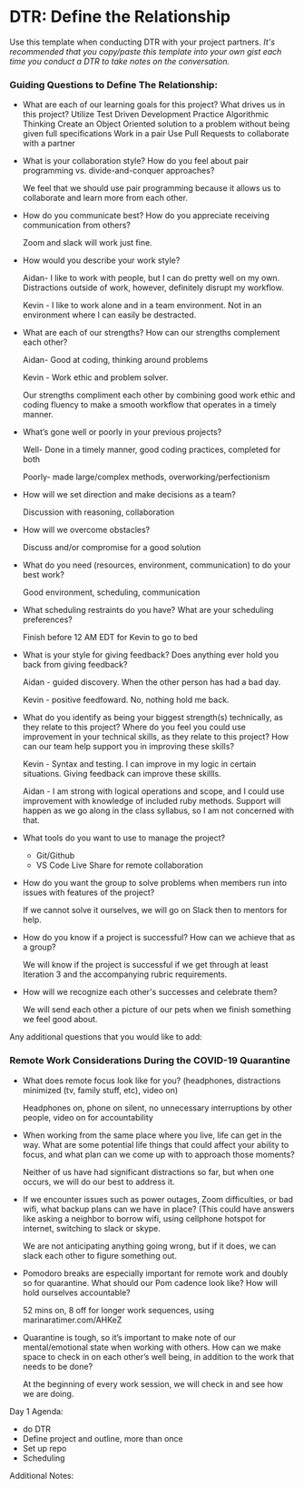 # DTR: Define the Relationship

Use this template when conducting DTR with your project partners. *It's recommended that you copy/paste this template into your own gist each time you conduct a DTR to take notes on the conversation.* 

### Guiding Questions to Define The Relationship:

* What are each of our learning goals for this project? What drives us in this project?
  Utilize Test Driven Development
  Practice Algorithmic Thinking
  Create an Object Oriented solution to a problem without being given full specifications
  Work in a pair
  Use Pull Requests to collaborate with a partner
* What is your collaboration style? How do you feel about pair programming vs. divide-and-conquer approaches?
  
  We feel that we should use pair programming because it allows us to collaborate and learn more from each other.
  
* How do you communicate best? How do you appreciate receiving communication from others?

  Zoom and slack will work just fine.
  
* How would you describe your work style?

  Aidan- I like to work with people, but I can do pretty well on my own.  Distractions outside of work, however, definitely disrupt my workflow.
  
  Kevin - I like to work alone and in a team environment. Not in an environment where I can easily be destracted.  
  
* What are each of our strengths? How can our strengths complement each other?

  Aidan- Good at coding, thinking around problems
  
  Kevin - Work ethic and problem solver.
  
  Our strengths compliment each other by combining good work ethic and coding fluency to make a smooth workflow that operates in a timely manner.
  
* What’s gone well or poorly in your previous projects?

  Well- Done in a timely manner, good coding practices, completed for both
  
  Poorly- made large/complex methods, overworking/perfectionism
  
* How will we set direction and make decisions as a team?
  
  Discussion with reasoning, collaboration
  
* How will we overcome obstacles?

  Discuss and/or compromise for a good solution
  
* What do you need (resources, environment, communication) to do your best work?

  Good environment, scheduling, communication
  
* What scheduling restraints do you have? What are your scheduling preferences?
  
  Finish before 12 AM EDT for Kevin to go to bed
  
* What is your style for giving feedback? Does anything ever hold you back from giving feedback?
  
  Aidan - guided discovery. When the other person has had a bad day.
  
  Kevin - positive feedfoward. No, nothing hold me back.
  
* What do you identify as being your biggest strength(s) technically, as they relate to this project? Where do you feel you could use improvement in your technical skills, as they relate to this project? How can our team help support you in improving these skills?

  Kevin - Syntax and testing. I can improve in my logic in certain situations. Giving feedback can improve these skillls.

  Aidan - I am strong with logical operations and scope, and I could use improvement with knowledge of included ruby methods.  Support will happen as we go along in the class syllabus, so I am not concerned with that.

* What tools do you want to use to manage the project?
  * Git/Github
  * VS Code Live Share for remote collaboration
* How do you want the group to solve problems when members run into issues with features of the project?
  
  If we cannot solve it ourselves, we will go on Slack then to mentors for help.
  
* How do you know if a project is successful? How can we achieve that as a group?

  We will know if the project is successful if we get through at least Iteration 3 and the accompanying rubric requirements.
  
* How will we recognize each other's successes and celebrate them?

  We will send each other a picture of our pets when we finish something we feel good about.

Any additional questions that you would like to add:

### Remote Work Considerations During the COVID-19 Quarantine
* What does remote focus look like for you? (headphones, distractions minimized (tv, family stuff, etc), video on)

  Headphones on, phone on silent, no unnecessary interruptions by other people, video on for accountability

* When working from the same place where you live, life can get in the way. What are some potential life things that could affect your ability to focus, and what plan can we come up with to approach those moments? 

  Neither of us have had significant distractions so far, but when one occurs, we will do our best to address it.

* If we encounter issues such as power outages, Zoom difficulties, or bad wifi, what backup plans can we have in place? (This could have answers like  asking a neighbor to borrow wifi, using cellphone hotspot for internet, switching to slack or skype. 

  We are not anticipating anything going wrong, but if it does, we can slack each other to figure something out.

* Pomodoro breaks are especially important for remote work and doubly so for quarantine. What should our Pom cadence look like? How will hold ourselves accountable?

  52 mins on, 8 off for longer work sequences, using marinaratimer.com/AHKeZ

* Quarantine is tough, so it’s important to make note of our mental/emotional state when working with others. How can we make space to check in on each other’s well being, in addition to the work that needs to be done?

  At the beginning of every work session, we will check in and see how we are doing.

Day 1 Agenda: 

  * do DTR
  * Define project and outline, more than once
  * Set up repo
  * Scheduling

Additional Notes:




